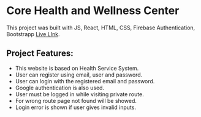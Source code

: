 # Core Health and Wellness Center

This project was built with JS, React, HTML, CSS, Firebase Authentication, Bootstrapp [Live LInk](https://github.com/facebook/create-react-app).

## Project Features:
* This website is based on Health Service System.
* User can register using email, user and password.
* User can login with the registered email and password.
* Google authentication is also used.
* User must be logged in while visiting private route.
* For wrong route page not found will be showed.
* Login error is shown if user gives invalid inputs.


